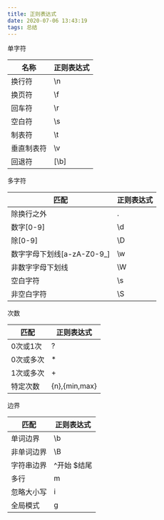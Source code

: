 ```yaml
---
title: 正则表达式
date: 2020-07-06 13:43:19
tags: 总结
---
```

单字符

名称 | 正则表达式
---|---
换行符 | \n
换页符 | \f
回车符 | \r
空白符 | \s
制表符 | \t
垂直制表符 | \v
回退符 | [\b]

多字符

匹配 | 正则表达式
---|---
除换行之外 | .
数字[0-9] | \d
除[0-9] | \D
数字字母下划线[a-zA-Z0-9_] | \w
非数字字母下划线 | \W
空白字符 | \s
非空白字符 | \S

次数

匹配 | 正则表达式
---|---
0次或1次 | ?
0次或多次 | *
1次或多次 | +
特定次数 | {n},{min,max}

边界


匹配 | 正则表达式
---|---
单词边界 | \b
非单词边界 | \B
字符串边界 | ^开始 $结尾
多行 | m
忽略大小写 | i
全局模式 | g



